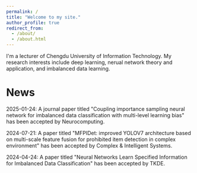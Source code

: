 ```yaml
---
permalink: /
title: "Welcome to my site."
author_profile: true
redirect_from: 
  - /about/
  - /about.html
---
```


I'm a lecturer of Chengdu University of Information Technology. My research interests include deep learning, nerual network theory and application, and imbalanced data learning.

# News
2025-01-24: A journal paper titled "Coupling importance sampling neural network for imbalanced data classification with multi-level learning bias" has been accepted by Neurocomputing.

2024-07-21: A paper titled "MFPIDet: improved YOLOV7 architecture based on multi-scale feature fusion for prohibited item detection in complex environment" has been accepted by Complex & Intelligent Systems.

2024-04-24: A paper titled "Neural Networks Learn Specified Information for Imbalanced Data Classification" has been accepted by TKDE.
